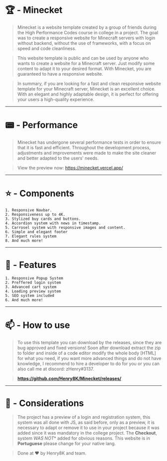 # 🏆 - Minecket

> Minecket is a website template created by a group of friends during the High Performance Codes course in college in a project. The goal was to create a responsive website for Minecraft servers with login without backend, without the use of frameworks, with a focus on speed and code cleanliness.

> This website template is public and can be used by anyone who wants to create a website for a Minecraft server. Just modify some content to adapt it to your desired format. With Minecket, you are guaranteed to have a responsive website.

> In summary, if you are looking for a fast and clean responsive website template for your Minecraft server, Minecket is an excellent choice. With an elegant and highly adaptable design, it is perfect for offering your users a high-quality experience.

---

# 📟 - Performance

> Minecket has undergone several performance tests in order to ensure that it is fast and efficient. Throughout the development process, adjustments and improvements were made to make the site cleaner and better adapted to the users' needs.

> View the preview now: https://minecket.vercel.app/
---

# ⭐ - Components

```
1. Responsive Navbar.
2. Responsiveness up to 4K.
3. Stylized buy cards and buttons.
4. Accordion system with news in timestamp.
5. Carrosel system with responsive images and content.
6. Simple and elegant footer
7. Elegant rules system
8. And much more!
```

---

# 🔔 - Features

```
1. Responsive Popup System
2. Preffered login system
3. Advanced cart system
4. Loading preview system
5. SEO system included
6. And much more!
```
---

# 📫 - How to use

> To use this template you can download by the releases, since they are bug approved and fixed versions! Soon after download extract the zip to folder and inside of a code editor modify the whole body [HTML] for what you need, if you want more advanced things and do not have knowledge, I recommend to hire a developer to do for you or you can also call me at discord: zHenry#3137.

> **https://github.com/Henry8K/Minecket/releases/**

---

# 🎯 - Considerations

> The project has a preview of a login and registration system, this system was all done with JS, as said before, only as a preview, it is necessary to adapt or remove it to use in your project because it was added since it was mandatory in the college project. The **Checkout**, system *WAS NOT** added for obvious reasons. This website is in **Portuguese** please change for your native lang.

> Done at ♥️ by Henry8K and team.
